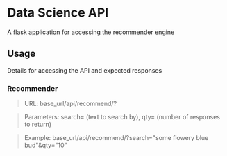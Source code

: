 # Data Science API

A flask application for accessing the recommender engine

## Usage

Details for accessing the API and expected responses

### Recommender

> URL: base_url/api/recommend/?

> Parameters: search=<string> (text to search by), qty=<int> (number of responses to return)

> Example: base_url/api/recommend/?search="some flowery blue bud"&qty="10"
